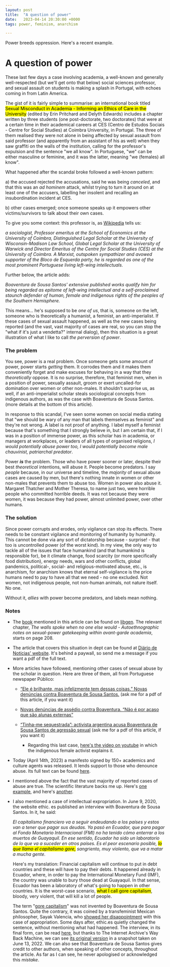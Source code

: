 ```yaml
---
layout: post
title:  "A question of power"
date:   2023-04-14 20:30:00 +0000
tags: power, feminism, anarchism

---
```


Power breeds oppression. Here's a recent example.

# A question of power

These last few days a case involving academia, a well-known and generally well-respected (but we'll get onto that below) social sciences professor, and sexual assault on students is making a splash in Portugal, with echoes coming in from Latin America.

The gist of it is fairly simple to summarise: an international book titled <mark>Sexual Misconduct in Academia - Informing an Ethics of Care in the University</mark>  (edited by Erin Pritchard and Delyth Edwards) includes a chapter written by three students (one post-doctorate, two doctorates) that were at a certain time in their academical careers at CES (Centro de Estudos Sociais - Centre for Social Studies) at Coimbra University, in Portugal. The three of them realised they were not alone in being affected by sexual assault from said professor (and apparently from an assistant of his as well) when they saw graffiti on the walls of the institution, calling for the professor's expulsion and the sentence "we all know". In Portuguese, "we" can be either masculine or feminine, and it was the latter, meaning "we (females) all know".

What happened after the scandal broke followed a well-known pattern:

a) the accused rejected the accusations, said he was being *canceled*, and that this was an *ad hominem* attack, whilst trying to turn it around on at least one of the accusers, labelling her insolent and recalling an insubordination incident at CES.

b) other cases emerged; once someone speaks up it empowers other victims/survivors to talk about their own cases.

To give you some context: this professor is, as [Wikipedia](https://en.wikipedia.org/wiki/Boaventura_de_Sousa_Santos) tells us:

*a sociologist, Professor emeritus at the School of Economics at the University of Coimbra, Distinguished Legal Scholar at the University of Wisconsin-Madison Law School, Global Legal Scholar at the University of Warwick and Director Emeritus of the Centre for Social Studies (CES) at the University of Coimbra. A Marxist, outspoken sympathizer and avowed supporter of the Bloco de Esquerda party, he is regarded as one of the most prominent Portuguese living left-wing intellectuals.*

Further below, the article adds:

*Boaventura de Sousa Santos' extensive published works qualify him for being regarded as epitome of left-wing intellectual and a self-proclaimed staunch defender of human, female and indigenous rights of the peoples of the Southern Hemisphere.*

This means... he's supposed to be *one of us*, that is, someone on the left, someone who is theoretically a humanist, a feminist, an anti-imperialist. If these cases of sexual assault happened, as well as the new cases being reported (and the vast, vast majority of cases are real, so you can stop the "what if it's just a vendetta?" internal dialog), then this situation is a great illustration of what I like to call *the perversion of power*. 

### The problem

You see, power is a real problem. Once someone gets some amount of power, power starts *getting* them. It corrodes them and it makes them conveniently forget and make excuses for behaving in a way that they *theoretically*  oppose. It is no surprise, therefore, that feminist men, when in a position of power, sexually assault, groom or exert uncalled-for domination over women or other non-males. It shouldn't surprise us, as well, if an anti-imperialist scholar steals sociological concepts from indigenous authors, as was the case with Boaventura de Sousa Santos. (more details at the bottom of this article).

In response to this scandal, I've seen some women on social media stating that "we should be wary of any man that labels themselves as feminist" and they're not wrong. A label is not proof of anything. I label myself a feminist because that's something that I strongly believe in, but I am certain that, if I was in a position of immense power, as this scholar has in academia, or managers at workplaces, or leaders of all types of organised religions, *I would potentially abuse power too, I would potentially become male chauvinist, patriarchal predator*. 

Power ***is*** the problem. Those who have power sooner or later, despite their best *theoretical* intentions, will abuse it. People become predators. I say *people* because, in our universe and timeline, the *majority* of sexual abuse cases are caused by men, but there's nothing innate in women or other non-males that prevents them to abuse too. Women in power also abuse it. Margaret Thatcher and Mother Theresa, to name just two, were horrible people who committed horrible deeds. It was not because they were women, it was because they had power, almost unlimited power, over other humans.

### The solution

Since power corrupts and erodes, only vigilance can stop its effects. There needs to be constant vigilance and monitoring of humanity by humanity. This cannot be done via any sort of dictatorship because - surprise! - that too is uncontrolled power (of the worst kind). In my view, the only way to tackle all of the issues that face humankind (and that humankind is responsible for), be it climate change, food scarcity (or more specifically food distribution), energy needs, wars and other conflicts, global pandemics, political-, social- and religious-motivated abuse, etc., is anarchism, for anarchism knows that eternal self-vigilance is the price humans need to pay to have all that we need - no one excluded. Not women, not indigenous people, not non-human animals, not nature itself. No one.

Without it, *allies* with power become predators, and labels mean nothing. 

### Notes

* The [book](https://www.routledge.com/Sexual-Misconduct-in-Academia-Informing-an-Ethics-of-Care-in-the-University/Pritchard-Edwards/p/book/9781032277516) mentioned in this article can be found on [libgen](http://libgen.is/book/index.php?md5=F4119BB3798A7A9F60023BA57CC86E5F). The relevant chapter, *The walls spoke when no one else would - Autoethnographic notes on sexual-power gatekeeping within avant-garde academia*, starts on page 208.

* The article that covers this situation in dept can be found at [Diário de Notícias' website](https://www.dn.pt/sociedade/todas-sabemos-boaventura-sousa-santos-entre-os-acusados-de-assedio-no-cesuniversidade-de-coimbra--16160057.html). It's behind a paywall, so send me a message if you want a pdf of the full text.

* More articles have followed, mentioning other cases of sexual abuse by the scholar in question. Here are three of them, all from Portuguese newspaper Público:
  
  * [“Ele é brilhante, mas infelizmente tem dessas coisas.” Novas denúncias contra Boaventura de Sousa Santos.](https://www.publico.pt/2023/04/12/sociedade/noticia/brilhante-infelizmente-novas-denuncias-boaventura-sousa-santos-2045876) (ask me for a pdf of this article, if you want it)
  
  * [Novas denúncias de assédio contra Boaventura. “Não é por acaso que são alunas externas”](https://www.publico.pt/2023/04/13/sociedade/noticia/novas-denuncias-assedio-boaventura-nao-acaso-sao-alunas-externas-2045913) 
  
  * [“Tinha-me sequestrada”: activista argentina acusa Boaventura de Sousa Santos de agressão sexual](https://www.publico.pt/2023/04/13/sociedade/noticia/tinhame-sequestrada-activista-argentina-acusa-boaventura-sousa-santos-agressao-sexual-2046062) (ask me for a pdf of this article, if you want it)
    
    * Regarding this last case, [here's the video on youtube](https://www.youtube.com/watch?v=d_121yMu6JU) in which the indigenous female activist explains it.

* Today (April 14th, 2023) a manifesto signed by 150+ academics and culture agents was released. It lends support to those who denounce abuse. Its full text can be found [here](https://www.publico.pt/2023/04/14/sociedade/noticia/sabemos-2046156).

* I mentioned above the fact that the vast majority of reported cases of abuse are true. The scientific literature backs me up. Here's [one example](https://web.archive.org/web/20180101025446/https://icdv.idaho.gov/conference/handouts/False-Allegations.pdf), and here's [another](https://ucr.fbi.gov/crime-in-the-u.s/1996/96sec2.pdf).

* I also mentioned a case of intellectual expropriation. In June 9, 2020, the website ethic. es published an interview with Boaventura de Sousa Santos. In it, he said: 
  
  *El capitalismo financiero va a seguir endeudando a los países y estos van a tener que pagar sus deudas. Ya pasó en Ecuador, que para pagar al Fondo Monetario Internacional (FMI) no ha tenido cómo enterrar a los muertos de Guayaquil. En ese sentido, Ecuador ha sido un laboratorio de lo que va a suceder en otros países. Es el peor escenario posible, <mark>lo que llamo el capitalismo gore,</mark> sangriento, muy violento, que va a matar a mucha gente.*
  
  Here's my translation:
  Financial capitalism will continue to put in debt countries and these will have to pay their debts. It happened already in Ecuador, where, in order to pay the International Monetary Fund (IMF), the country was unable to bury those dead at Guayaquil. In that sense, Ecuador has been a laboratory of what's going to happen in other countries. It is the worst-case scenario, <mark>what I call gore capitalism</mark>, bloody, very violent, that will kill a lot of people.
  
  The term "[gore capitalism](https://books.google.pt/books/about/Gore_Capitalism.html?id=s5OQEAAAQBAJ&redir_esc=y)" was not invented by Boaventura de Sousa Santos. Quite the contrary, it was coined by a transfeminist Mexican philosopher, Sayak Valencia, who [showed her disappointment](https://twitter.com/Maria_Efemere/status/1282800577869516800?t=e4sQz8nwdUMKyaUXxehqAA&s=19) with this case of appropriation. Some days after, ethic.es quietly changed the sentence, without mentioning what had happened.
  The interview, in its final form, can be read [here](https://ethic.es/entrevistas/boaventura-de-sousa-santos-coronavirus/), but thanks to The Internet Archive's Way Back Machine, we can see [its original version](https://web.archive.org/web/20200613195948/https://ethic.es/entrevistas/boaventura-de-sousa-santos-coronavirus/) in a snapshot taken on June 13, 2022. We can also see that Boaventura de Sousa Santos gives credit to other authors, when speaking of other concepts, throughout the article.
  As far as I can see, he never apologised or acknowledged this *mistake*.
